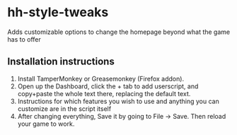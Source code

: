 # hh-style-tweaks

Adds customizable options to change the homepage beyond what the game has to offer

## Installation instructions

1. Install TamperMonkey or Greasemonkey (Firefox addon).
2. Open up the Dashboard, click the + tab to add userscript, and copy+paste the whole text there, replacing the default text.
3. Instructions for which features you wish to use and anything you can customize are in the script itself
4. After changing everything, Save it by going to File -> Save. Then reload your game to work.
